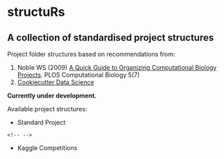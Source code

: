 # structuRs

## A collection of standardised project structures

Project folder structures based on recommendations from:

1.  Noble WS (2009) [A Quick Guide to Organizing Computational Biology Projects](https://doi.org/10.1371/journal.pcbi.1000424). PLOS Computational Biology 5(7)
2.  [Cookiecutter Data Science](https://drivendata.github.io/cookiecutter-data-science/#cookiecutter-data-science)

**Currently under development.**

Available project structures:

-   Standard Project

```{=html}
<!-- -->
```
-   Kaggle Competitions
